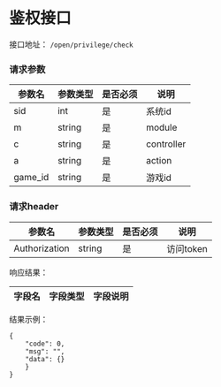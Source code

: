 # 鉴权接口

接口地址： ``` /open/privilege/check ```

### 请求参数
| 参数名 | 参数类型 | 是否必须 | 说明 |
| --- | --- | --- | --- |
| sid | int | 是 | 系统id |
| m | string | 是 | module |
| c | string | 是 | controller |
| a | string | 是 | action |
| game_id | string | 是 | 游戏id |


### 请求header
| 参数名 | 参数类型 | 是否必须 | 说明 |
| --- | --- | --- | --- |
| Authorization | string | 是 | 访问token |


响应结果：

| 字段名 | 字段类型 | 字段说明 |
| --- | --- | --- |

结果示例：
```
{
    "code": 0,
    "msg": "",
    "data": {}
    }
}
```

